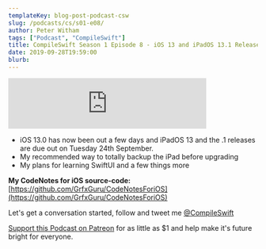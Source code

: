 ```yaml
---
templateKey: blog-post-podcast-csw
slug: /podcasts/cs/s01-e08/
author: Peter Witham
tags: ["Podcast", "CompileSwift"]
title: CompileSwift Season 1 Episode 8 - iOS 13 and iPadOS 13.1 Releases, Backing Up iPad Correctly, SwiftUI Plans
date: 2019-09-28T19:59:00
blurb: 
---
```


<iframe src="https://anchor.fm/compileswift/embed/episodes/iOS-13-and-iPadOS-13-1-Releases--Backing-Up-iPad-Correctly--SwiftUI-Plans-e5hdeh" height="102" width="400" frameborder="0" scrolling="no"></iframe>

- iOS 13.0 has now been out a few days and iPadOS 13 and the .1 releases are due out on Tuesday 24th September.
- My recommended way to totally backup the iPad before upgrading
- My plans for learning SwiftUI and a few things more

**My CodeNotes for iOS source-code:**
[https://github.com/GrfxGuru/CodeNotesForiOS](https://github.com/GrfxGuru/CodeNotesForiOS)

Let's get a conversation started, follow and tweet me [@CompileSwift](https://twitter.com/compileswift)

[Support this Podcast on Patreon](https://patreon.com/pwcom) for as little as $1 and help make it's future bright for everyone.
